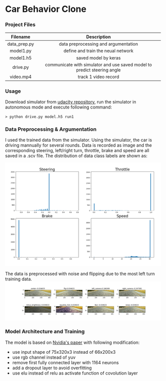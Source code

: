 # **Car Behavior Clone** 

[//]: # (Image References)

[image1]: ./data_dist.png "dataprep"
[image2]: ./data_prep.png "imageproc"

### Project Files

|  Filename   |   Description  | 
|:-------------:|:-------------:|
| data_prep.py |  data preprocessing and argumentation |
| model1.py | define and train the neual network |
| model1.h5 | saved model by keras |
| drive.py | communicate with simulator and use saved model to predict steering angle  |
| video.mp4 | track 1 video record |

### Usage

Download simulator from [udacity repository](https://github.com/udacity/self-driving-car-sim), run the simulator in 
autonomous mode and execute following command:
```
> python drive.py model.h5 run1
```

### Data Preprocessing & Argumentation
I used the trained data from the simulator. Using the simulator, the car is driving mannually for several rounds. Data is recorded as image and the corresponding steering, left/right turn, throttle, brake and speed are all saved in a .scv file. The distribution of data class labels are shown as:

![alt text][image1] 

The data is preprocessed with noise and flipping due to the most left turn training data. 
![alt text][image2] 

### Model Architecture and Training
The model is based on [Nvidia's paper](http://images.nvidia.com/content/tegra/automotive/images/2016/solutions/pdf/end-to-end-dl-using-px.pdf) 
with following modification:
* use input shape of 75x320x3 instead of 66x200x3
* use rgb channel instead of yuv
* remove first fully connected layer with 1164 neurons
* add a dropout layer to avoid overfitting
* use elu instead of relu as activate function of covolution layer
